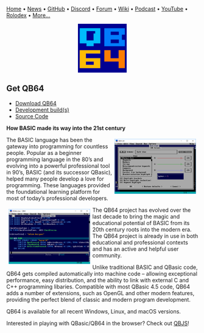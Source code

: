 [Home](https://qb64.com) • [News](news.md) • [GitHub](github.md) • [Discord](discord.md) • [Forum](forum.md) • [Wiki](wiki.md) • [Podcast](podcast.md) • [YouTube](youtube.md) • [Rolodex](rolodex.md) • [More...](more.md)

<img src="images/qb64.png" alt="TUI Interface" title="This is a test" style="display:block;margin-left:auto;margin-right:auto">

## Get QB64

- [Download QB64](https://github.com/QB64Team/qb64/releases/tag/v2.0.2)
- [Development build(s)](dev.md) 
- [Source Code](https://github.com/QB64Team/qb64)

**How BASIC made its way into the 21st century**

<img src="images/colorwin10.png" alt="TUI Interface" title="This is a test" style="float:right;width:214px;height:144px;padding:6px">

The BASIC language has been the gateway into programming for countless people. Popular as a beginner programming language in the 80’s and evolving into a powerful professional tool in 90’s, BASIC (and its successor QBasic), helped many people develop a love for programming. These languages provided the foundational learning platform for most of today’s professional developers.

<img src="images/dllwin10.png" alt="TUI Interface" title="In this sample code, internal keywords are colored blue, metacommands and user procedures in green and strings in orange. Notice the DECLARE LIBRARY block used to access Windows' API." style="float:left;width:214px;height:144px;padding:6px">

The QB64 project has evolved over the last decade to bring the magic and educational potential of BASIC from its 20th century roots into the modern era. The QB64 project is already in use in both educational and professional contexts and has an active and helpful user community.

Unlike traditional BASIC and QBasic code, QB64 gets compiled automatically into machine code – allowing exceptional performance, easy distribution, and the ability to link with external C and C++ programming libaries. Compatible with most QBasic 4.5 code, QB64 adds a number of extensions, such as OpenGL and other modern features, providing the perfect blend of classic and modern program development.

QB64 is available for all recent Windows, Linux, and macOS versions.

Interested in playing with QBasic/QB64 in the browser?  Check out [QBJS](qbjs.md)!
